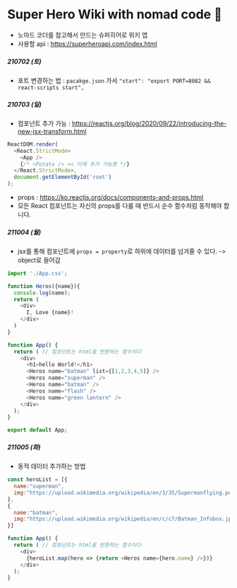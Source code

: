 # Super Hero Wiki with nomad code 🦾

- 노마드 코더를 참고해서 만드는 슈퍼히어로 위키 앱
- 사용할 api : https://superheroapi.com/index.html

##### 210702 (토)

- 포트 변경하는 법 : `pacakge.json` 가서 `"start": "export PORT=8082 && react-scripts start",`

##### 210703 (일)
- 컴포넌트 추가 가능 : https://reactjs.org/blog/2020/09/22/introducing-the-new-jsx-transform.html
```javascript
ReactDOM.render(
  <React.StrictMode>
    <App />
    {/* <Potato /> << 이제 추가 가능함 */}
  </React.StrictMode>,
  document.getElementById('root')
);
```

- props : https://ko.reactjs.org/docs/components-and-props.html
- 모든 React 컴포넌트는 자신의 props를 다룰 때 반드시 순수 함수처럼 동작해야 합니다.

##### 211004 (월)

* jsx를 통해 컴포넌트에 `props = property`로 하위에 데이터를 넘겨줄 수 있다. -> object로 들어감

```javascript
import './App.css';

function Heros({name}){
  console.log(name);
  return (
    <div>
      I, Love {name}!
    </div>
  )
}

function App() {
  return ( // 컴포넌트는 html을 반환하는 함수이다
    <div>
      <h1>hello World!</h1>
      <Heros name="batman" list={[1,2,3,4,5]} />
      <Heros name="superman" />
      <Heros name="batman" />
      <Heros name="flash" />
      <Heros name="green lantern" />
    </div>
  );
}

export default App;

```

##### 211005 (화)

* 동적 데이터 추가하는 방법

```javascript
const heroList = [{
  name:"superman",
  img:"https://upload.wikimedia.org/wikipedia/en/3/35/Supermanflying.png"
},
{
  name:"batman",
  img:"https://upload.wikimedia.org/wikipedia/en/c/c7/Batman_Infobox.jpg"
}]

function App() {
  return ( // 컴포넌트는 html을 반환하는 함수이다
    <div>
      {heroList.map(hero => {return <Heros name={hero.name} />})}
    </div>
  );
}
```